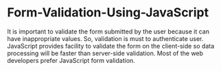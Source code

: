 # Form-Validation-Using-JavaScript
It is important to validate the form submitted by the user because it can have inappropriate values. So, validation is must to authenticate user.  JavaScript provides facility to validate the form on the client-side so data processing will be faster than server-side validation. Most of the web developers prefer JavaScript form validation.
